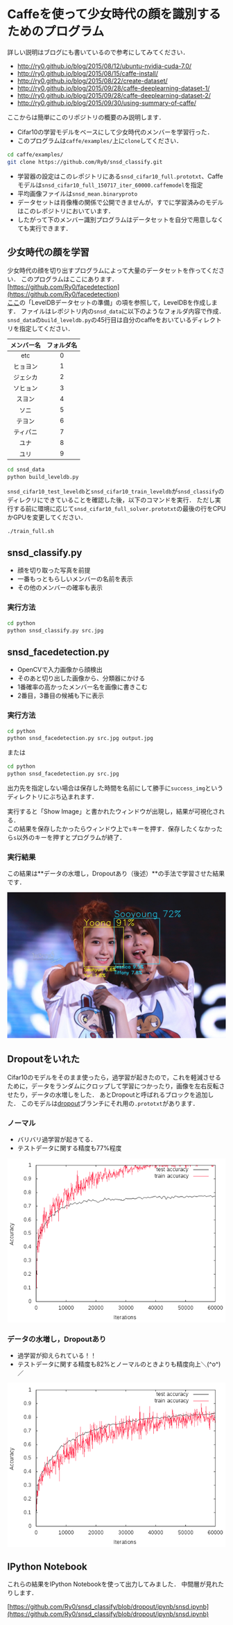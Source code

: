 # Caffeを使って少女時代の顔を識別するためのプログラム
詳しい説明はブログにも書いているので参考にしてみてください．

* http://ry0.github.io/blog/2015/08/12/ubuntu-nvidia-cuda-7.0/
* http://ry0.github.io/blog/2015/08/15/caffe-install/
* http://ry0.github.io/blog/2015/08/22/create-dataset/
* http://ry0.github.io/blog/2015/09/28/caffe-deeplearning-dataset-1/
* http://ry0.github.io/blog/2015/09/28/caffe-deeplearning-dataset-2/
* http://ry0.github.io/blog/2015/09/30/using-summary-of-caffe/

ここからは簡単にこのリポジトリの概要のみ説明します．
* Cifar10の学習モデルをベースにして少女時代のメンバーを学習行った．  
* このプログラムは`caffe/examples/`上に`clone`してください．
```bash
cd caffe/examples/
git clone https://github.com/Ry0/snsd_classify.git
```

* 学習器の設定はこのレポジトリにある`snsd_cifar10_full.prototxt`、Caffeモデルは`snsd_cifar10_full_150717_iter_60000.caffemodel`を指定
* 平均画像ファイルは`snsd_mean.binaryproto`
* データセットは肖像権の関係で公開できませんが，すでに学習済みのモデルはこのレポジトリにおいています．
* したがって下のメンバー識別プログラムはデータセットを自分で用意しなくても実行できます．

## 少女時代の顔を学習
少女時代の顔を切り出すプログラムによって大量のデータセットを作ってください．
このプログラムはここにあります．  
[https://github.com/Ry0/facedetection](https://github.com/Ry0/facedetection)  
[ここ](http://kivantium.hateblo.jp/entry/2015/02/20/214909)の「LevelDBデータセットの準備」の項を参照して，LevelDBを作成します．
ファイルはレポジトリ内の`snsd_data`に以下のようなフォルダ内容で作成．  
`snsd_data`の`build_leveldb.py`の45行目は自分のcaffeをおいているディレクトリを指定してください．

|メンバー名|フォルダ名|
|:--:|:--:|
|etc|0|
|ヒョヨン|1|
|ジェシカ|2|
|ソヒョン|3|
|スヨン|4|
|ソニ|5|
|テヨン|6|
|ティパニ|7|
|ユナ|8|
|ユリ|9|

```bash
cd snsd_data
python build_leveldb.py
```

`snsd_cifar10_test_leveldb`と`snsd_cifar10_train_leveldb`が`snsd_classify`のディレクリにできていることを確認した後，以下のコマンドを実行．
ただし実行する前に環境に応じて`snsd_cifar10_full_solver.prototxt`の最後の行をCPUかGPUを変更してください．

```bash
./train_full.sh
```

## snsd_classify.py
* 顔を切り取った写真を前提
* 一番もっともらしいメンバーの名前を表示
* その他のメンバーの確率も表示

### 実行方法
```bash
cd python
python snsd_classify.py src.jpg
```

## snsd_facedetection.py
* OpenCVで入力画像から顔検出
* そのあと切り出した画像から、分類器にかける
* 1番確率の高かったメンバー名を画像に書きこむ
* 2番目，3番目の候補も下に表示

### 実行方法
```bash
cd python
python snsd_facedetection.py src.jpg output.jpg
```
または
```bash
cd python
python snsd_facedetection.py src.jpg
```
出力先を指定しない場合は保存した時間を名前にして勝手に`success_img`というディレクトリにぶち込まれます．

実行すると「Show Image」と書かれたウィンドウが出現し，結果が可視化される．  
この結果を保存したかったらウィンドウ上で`s`キーを押す．保存したくなかったら`s`以外のキーを押すとプログラムが終了．

### 実行結果
この結果は**データの水増し，Dropoutあり（後述）**の手法で学習させた結果です．

![yoona_sooyoung.jpg](success_img/yoona_sooyoung.jpg)

## Dropoutをいれた
Cifar10のモデルをそのまま使ったら，過学習が起きたので，これを軽減させるために，データをランダムにクロップして学習につかったり，画像を左右反転させたり，データの水増しをした．
あとDropoutと呼ばれるブロックを追加した．
このモデルは[dropout](https://github.com/Ry0/snsd_classify/tree/dropout)ブランチにそれ用の`.prototxt`があります．

### ノーマル
* バリバリ過学習が起きてる．
* テストデータに関する精度も77%程度

![overtraining.png](plot/overtraining/overtraining.png)

### データの水増し，Dropoutあり
* 過学習が抑えられている！！
* テストデータに関する精度も82%とノーマルのときよりも精度向上＼(^o^)／

![dropout.png](plot/dropout/dropout.png)

## IPython Notebook
これらの結果をIPython Notebookを使って出力してみました．
中間層が見れたりします．

[https://github.com/Ry0/snsd_classify/blob/dropout/ipynb/snsd.ipynb](https://github.com/Ry0/snsd_classify/blob/dropout/ipynb/snsd.ipynb)
